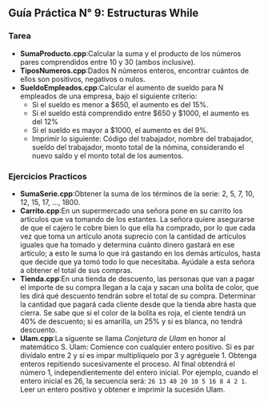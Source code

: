 Guía Práctica N° 9: Estructuras While
---

### Tarea
- **SumaProducto.cpp**:Calcular la suma y el producto de los números pares comprendidos entre 10 y 30 (ambos inclusive).
- **TiposNumeros.cpp**:Dados N números enteros, encontrar cuántos de ellos son positivos, negativos o nulos.
- **SueldoEmpleados.cpp**:Calcular el aumento de sueldo para N empleados de una empresa, bajo el siguiente criterio:
	- Si el sueldo es menor a $650, el aumento es del 15%.
	- Si el sueldo está comprendido entre $650 y $1000, el aumento es del 12%
	- Si el sueldo es mayor a $1000, el aumento es del 9%.
	- Imprimir lo siguiente: Código del trabajador, nombre del trabajador, sueldo del trabajador, monto total de la nómina, considerando el nuevo saldo y el monto total de los aumentos.

### Ejercicios Practicos
- **SumaSerie.cpp**:Obtener la suma de los términos de la serie: 2, 5, 7, 10, 12, 15, 17, ..., 1800.
- **Carrito.cpp**:En un supermercado una señora pone en su carrito los artículos que va tomando de los estantes. La señora quiere asegurarse de que el cajero le cobre bien lo que ella ha comprado, por lo que cada vez que toma un artículo anota suprecio con la cantidad de artículos iguales que ha tomado y determina cuánto dinero gastará en ese artículo; a esto le suma lo que irá gastando en los demás artículos, hasta que decide que ya tomó todo lo que necesitaba. Ayúdale a esta señora a obtener el total de sus compras.
- **Tienda.cpp**:En una tienda de descuento, las personas que van a pagar el importe de su compra llegan a la caja y sacan una bolita de color, que les dirá qué descuento tendrán sobre el total de su compra. Determinar la cantidad que pagará cada cliente desde que la tienda abre hasta que cierra. Se sabe que si el color de la bolita es roja, el ciente tendrá un 40% de descuento; si es amarilla, un 25% y si es blanca, no tendrá descuento.
- **Ulam.cpp**:La siguente se llama *Conjetura de Ulam* en honor al matemático S. Ulam: Comience con cualquier entero positivo.
	Si es par divídalo entre 2 y si es impar multiplíquelo por 3 y agréguele 1.
	Obtenga enteros repitiendo sucesivamente el proceso.
	Al final obtendrá el número 1, independientemente del entero inicial. Por ejemplo, cuando el entero inicial es 26, la secuencia será: `26 13 40 20 10 5 16 8 4 2 1`.
	Leer un entero positivo y obtener e imprimir la sucesión Ulam.